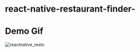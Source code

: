 # react-native-restaurant-finder-
# Demo Gif
  ![reactnative_resto](https://cloud.githubusercontent.com/assets/24589611/26391616/1ceebb02-4081-11e7-8b56-3a926d211174.gif)
